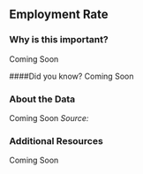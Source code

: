 ## Employment Rate


### Why is this important?
Coming Soon

####Did you know?
Coming Soon

### About the Data 

Coming Soon
_Source:_

### Additional Resources
Coming Soon